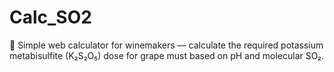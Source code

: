 # Calc_SO2
🍷 Simple web calculator for winemakers — calculate the required potassium metabisulfite (K₂S₂O₅) dose for grape must based on pH and molecular SO₂.
